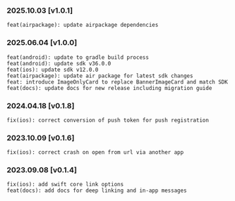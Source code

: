 ### 2025.10.03 [v1.0.1]

```
feat(airpackage): update airpackage dependencies
```

### 2025.06.04 [v1.0.0]

```
feat(android): update to gradle build process 
feat(android): update sdk v36.0.0
feat(ios): update sdk v12.0.0
feat(airpackage): update air package for latest sdk changes
feat: introduce ImageOnlyCard to replace BannerImageCard and match SDK
feat(docs): update docs for new release including migration guide
```

### 2024.04.18 [v0.1.8]

```
fix(ios): correct conversion of push token for push registration
```

### 2023.10.09 [v0.1.6]

```
fix(ios): correct crash on open from url via another app
```

### 2023.09.08 [v0.1.4]

```
fix(ios): add swift core link options
feat(docs): add docs for deep linking and in-app messages
```

